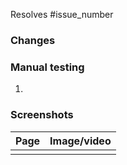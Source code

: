Resolves #issue_number

<!-- Fixes #issue_number -->

### Changes

### Manual testing

1.

### Screenshots

| Page | Image/video |
| ---- | ----------- |
|      |             |

<!-- ### Follow-ups -->

